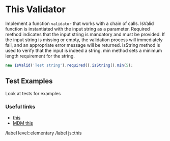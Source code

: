 # This Validator

Implement a function `validator` that works with a chain of calls. IsValid function is instantiated with the input string as a parameter. Required method indicates that the input string is mandatory and must be provided. If the input string is missing or empty, the validation process will immediately fail, and an appropriate error message will be returned.
isString method is used to verify that the input is indeed a string.
min method sets a minimum length requirement for the string.

```javascript
new IsValid('Test string').required().isString().min(5);
```

## Test Examples

Look at tests for examples

### Useful links

- [this](https://javascript.info/object-methods)
- [MDM this](https://developer.mozilla.org/en-US/docs/Web/JavaScript/Reference/Operators/this)

/label level::elementary
/label js::this
